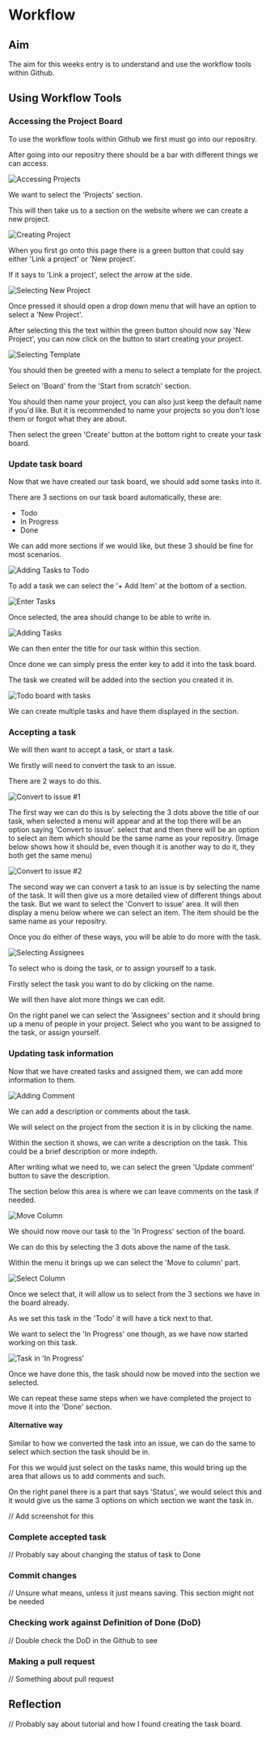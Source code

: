 # Workflow


## Aim


The aim for this weeks entry is to understand and use the workflow tools within Github.


## Using Workflow Tools


### Accessing the Project Board

To use the workflow tools within Github we first must go into our repositry.

After going into our repositry there should be a bar with different things we can access.

![Accessing Projects](https://github.com/Karenz0105/Portfolio/blob/main/images/Workflow1.png)

We want to select the 'Projects' section.

This will then take us to a section on the website where we can create a new project.

![Creating Project](https://github.com/Karenz0105/Portfolio/blob/main/images/Workflow2.png)

When you first go onto this page there is a green button that could say either 'Link a project' or 'New project'.

If it says to 'Link a project', select the arrow at the side.

![Selecting New Project](https://github.com/Karenz0105/Portfolio/blob/main/images/Workflow3.png)

Once pressed it should open a drop down menu that will have an option to select a 'New Project'.

After selecting this the text within the green button should now say 'New Project', you can now click on the button to start creating your project.

![Selecting Template](https://github.com/Karenz0105/Portfolio/blob/main/images/Workflow5.png)

You should then be greeted with a menu to select a template for the project.

Select on 'Board' from the 'Start from scratch' section.

You should then name your project, you can also just keep the default name if you'd like. But it is recommended to name your projects so you don't lose them or forgot what they are about.

Then select the green 'Create' button at the bottom right to create your task board.

### Update task board

Now that we have created our task board, we should add some tasks into it.

There are 3 sections on our task board automatically, these are:
* Todo
* In Progress
* Done

We can add more sections if we would like, but these 3 should be fine for most scenarios.

![Adding Tasks to Todo](https://github.com/Karenz0105/Portfolio/blob/main/images/Workflow7.png)

To add a task we can select the '+ Add Item' at the bottom of a section.

![Enter Tasks](https://github.com/Karenz0105/Portfolio/blob/main/images/Workflow8.png)

Once selected, the area should change to be able to write in.

![Adding Tasks](https://github.com/Karenz0105/Portfolio/blob/main/images/Workflow9.png)

We can then enter the title for our task within this section.

Once done we can simply press the enter key to add it into the task board.

The task we created will be added into the section you created it in.

![Todo board with tasks](https://github.com/Karenz0105/Portfolio/blob/main/images/Workflow10.png)

We can create multiple tasks and have them displayed in the section.

### Accepting a task

We will then want to accept a task, or start a task.

We firstly will need to convert the task to an issue.

There are 2 ways to do this.

![Convert to issue #1](https://github.com/Karenz0105/Portfolio/blob/main/images/Workflow11.png)

The first way we can do this is by selecting the 3 dots above the title of our task, when selected a menu will appear and at the top there will be an option saying 'Convert to issue'. select that and then there will be an option to select an item which should be the same name as your repositry. (Image below shows how it should be, even though it is another way to do it, they both get the same menu)

![Convert to issue #2](https://github.com/Karenz0105/Portfolio/blob/main/images/workload11.5.png)

The second way we can convert a task to an issue is by selecting the name of the task. It will then give us a more detailed view of different things about the task. But we want to select the 'Convert to issue' area. It will then display a menu below where we can select an item. The item should be the same name as your repositry.

Once you do either of these ways, you will be able to do more with the task.

![Selecting Assignees](https://github.com/Karenz0105/Portfolio/blob/main/images/workflow13.5.png)

To select who is doing the task, or to assign yourself to a task.

Firstly select the task you want to do by clicking on the name.

We will then have alot more things we can edit.

On the right panel we can select the 'Assignees' section and it should bring up a menu of people in your project. Select who you want to be assigned to the task, or assign yourself.

### Updating task information

Now that we have created tasks and assigned them, we can add more information to them.

![Adding Comment](https://github.com/Karenz0105/Portfolio/blob/main/images/Workflow12.png)

We can add a description or comments about the task.

We will select on the project from the section it is in by clicking the name.

Within the section it shows, we can write a description on the task. This could be a brief description or more indepth.

After writing what we need to, we can select the green 'Update comment' button to save the description.

The section below this area is where we can leave comments on the task if needed.

![Move Column](https://github.com/Karenz0105/Portfolio/blob/main/images/Workflow17.png)

We should now move our task to the 'In Progress' section of the board.

We can do this by selecting the 3 dots above the name of the task.

Within the menu it brings up we can select the 'Move to column' part.

![Select Column](https://github.com/Karenz0105/Portfolio/blob/main/images/workflow17.5.png)

Once we select that, it will allow us to select from the 3 sections we have in the board already.

As we set this task in the 'Todo' it will have a tick next to that.

We want to select the 'In Progress' one though, as we have now started working on this task.

![Task in 'In Progress'](https://github.com/Karenz0105/Portfolio/blob/main/images/Workflow18.png)

Once we have done this, the task should now be moved into the section we selected.

We can repeat these same steps when we have completed the project to move it into the 'Done' section.

#### Alternative way

Similar to how we converted the task into an issue, we can do the same to select which section the task should be in.

For this we would just select on the tasks name, this would bring up the area that allows us to add comments and such.

On the right panel there is a part that says 'Status', we would select this and it would give us the same 3 options on which section we want the task in.

// Add screenshot for this



### Complete accepted task

// Probably say about changing the status of task to Done

### Commit changes

// Unsure what means, unless it just means saving. This section might not be needed

### Checking work against Definition of Done (DoD)

// Double check the DoD in the Github to see

### Making a pull request

// Something about pull request

## Reflection

// Probably say about tutorial and how I found creating the task board.
